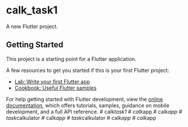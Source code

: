 # calk_task1

A new Flutter project.

## Getting Started

This project is a starting point for a Flutter application.

A few resources to get you started if this is your first Flutter project:

- [Lab: Write your first Flutter app](https://docs.flutter.dev/get-started/codelab)
- [Cookbook: Useful Flutter samples](https://docs.flutter.dev/cookbook)

For help getting started with Flutter development, view the
[online documentation](https://docs.flutter.dev/), which offers tutorials,
samples, guidance on mobile development, and a full API reference.
#   c a l k _ t a s k 1  
 #   c a l k _ a p p  
 #   c a l k _ a p p  
 #   t a s k _ c a l k u l a t o r  
 #   c a l k _ a p p  
 #   t a s k _ c a l k u l a t o r  
 #   c a l k _ a p p  
 #   c a l k _ a p p  
 